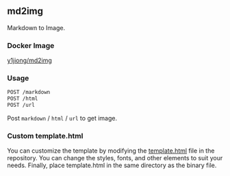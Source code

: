 ## md2img

Markdown to Image.

### Docker Image

[y1jiong/md2img](https://hub.docker.com/r/y1jiong/md2img)

### Usage

```bash
POST /markdown
POST /html
POST /url
```

Post `markdown` / `html` / `url` to get image.

### Custom template.html

You can customize the template by modifying the [template.html](internal/service/markdown/template.html) file in the
repository. You can change the styles, fonts, and other elements to suit your needs. Finally, place template.html in the
same directory as the binary file.
